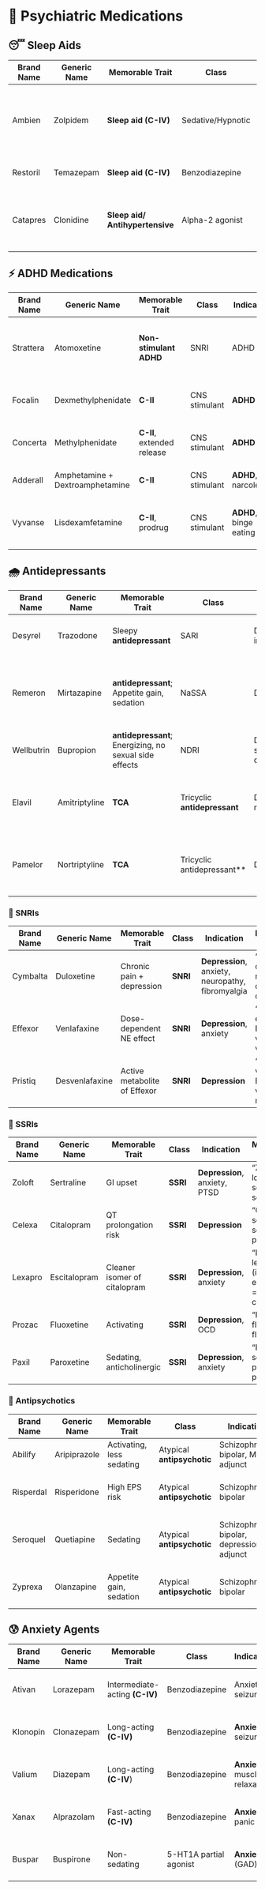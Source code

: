 # 🧠 Psychiatric Medications

## 😴 Sleep Aids

| Brand Name | Generic Name | Memorable Trait | Class | Indication | Memorization Tip |
|------------|--------------|-----------------|-------|------------|------------------|
| Ambien | Zolpidem | **Sleep aid (C-IV)** | Sedative/Hypnotic | Insomnia | “Ambien helps ambient sleep”; zolpidem sounds like “zombie” → sleepy |
| Restoril | Temazepam | **Sleep aid (C-IV)** | Benzodiazepine | Insomnia | “Restore with Restoril”; -pam = benzo |
| Catapres | Clonidine | **Sleep aid/ Antihypertensive** | Alpha-2 agonist | Hypertension, Insomnia (off-label) | “Catapres calms pressure”; clone of sedation effect |

## ⚡ ADHD Medications

| Brand Name | Generic Name | Memorable Trait | Class | Indication | Memorization Tip |
|------------|--------------|-----------------|-------|------------|------------------|
| Strattera | Atomoxetine | **Non-stimulant ADHD** | SNRI | ADHD | "Strategy + attention = Strattera"; atomoxetine sounds like “atom” = brain power |
| Focalin | Dexmethylphenidate | **C-II** | CNS stimulant | **ADHD** | “Focus” → Focalin; “dex” is the active half of racemic methylphenidate |
| Concerta | Methylphenidate | **C-II**, extended release | CNS stimulant | **ADHD** | “Concert-a” long performance; same active ingredient as Ritalin |
| Adderall | Amphetamine + Dextroamphetamine | **C-II** | CNS stimulant | **ADHD**, narcolepsy | “Add attention with Adderall”; two amphetamine salts |
| Vyvanse | Lisdexamfetamine | **C-II**, prodrug | CNS stimulant | **ADHD**, binge eating | “Vyv = vive = life”; lis-dex is converted to dextroamphetamine in body |

## 🌧️ Antidepressants

| Brand Name | Generic Name | Memorable Trait | Class | Indication | Memorization Tip |
|------------|--------------|-----------------|-------|------------|------------------|
| Desyrel    | Trazodone    | Sleepy **antidepressant** | SARI | Depression, insomnia | “Desyrel = drowsy + relief”; traZZZodone |
| Remeron    | Mirtazapine  | **antidepressant**; Appetite gain, sedation | NaSSA | Depression | “Remeron = remedy + serotonin”; mirtazapine = mirror = reflect on sadness |
| Wellbutrin | Bupropion    | **antidepressant**; Energizing, no sexual side effects | NDRI | Depression, smoking cessation | “Well-being booster”; “bu” → bupropion |
| Elavil     | Amitriptyline | **TCA** | Tricyclic **antidepressant** | Depression, nerve pain | “Elevate mood with Elavil”; “trip” in amitriptyline hints tricyclic |
| Pamelor    | Nortriptyline | **TCA** | Tricyclic antidepressant** | Depression | “Pam is trippin’ again”; nortriptyline = TCA like amitriptyline |

### 🔄 SNRIs

| Brand Name | Generic Name | Memorable Trait | Class | Indication | Memorization Tip |
|------------|--------------|-----------------|-------|------------|------------------|
| Cymbalta   | Duloxetine   | Chronic pain + depression | **SNRI** | **Depression**, anxiety, neuropathy, fibromyalgia | “Cymbals crash = pain relief”; duloxetine = dual action |
| Effexor    | Venlafaxine  | Dose-dependent NE effect | **SNRI** | **Depression**, anxiety | “Effective effort = Effexor”; venlafaxine = vein + affect |
| Pristiq    | Desvenlafaxine | Active metabolite of Effexor | **SNRI** | **Depression** | “Pristine version of Effexor”; des-venlafaxine = refined |

### 🌊 SSRIs

| Brand Name | Generic Name | Memorable Trait | Class | Indication | Memorization Tip |
|------------|--------------|-----------------|-------|------------|------------------|
| Zoloft     | Sertraline   | GI upset | **SSRI** | **Depression**, anxiety, PTSD | “Zoloft = zero loft”; sertraline = serene |
| Celexa     | Citalopram   | QT prolongation risk | **SSRI** | **Depression** | “Celexa = select serotonin”; -pram = SSRI |
| Lexapro    | Escitalopram | Cleaner isomer of citalopram | **SSRI** | **Depression**, anxiety | “Lex = left/right (isomer)”; escitalopram = ‘S’-citalopram |
| Prozac     | Fluoxetine   | Activating | **SSRI** | **Depression**, OCD | “Pro-energy”; fluoxetine = fluent mood |
| Paxil      | Paroxetine   | Sedating, anticholinergic | **SSRI** | **Depression**, anxiety | “Pack it in = sedate”; paroxetine = para-chill |

### 🧩 Antipsychotics

| Brand Name | Generic Name | Memorable Trait | Class | Indication | Memorization Tip |
|------------|--------------|-----------------|-------|------------|------------------|
| Abilify    | Aripiprazole | Activating, less sedating | Atypical **antipsychotic** | Schizophrenia, bipolar, MDD adjunct | “Ability + fix”; aripiprazole → “Ari is able” |
| Risperdal  | Risperidone  | High EPS risk | Atypical **antipsychotic** | Schizophrenia, bipolar | “Risperdal = rise in EPS”; risperidone = riskier |
| Seroquel   | Quetiapine   | Sedating | Atypical **antipsychotic** | Schizophrenia, bipolar, depression adjunct | “Serenity + quiet” = Seroquel; quetiapine = quiet time |
| Zyprexa    | Olanzapine   | Appetite gain, sedation | Atypical **antipsychotic** | Schizophrenia, bipolar | “Zzz-prexa = sleepy + prexa for weight” |

## 😰 Anxiety Agents

| Brand Name | Generic Name | Memorable Trait | Class | Indication | Memorization Tip |
|------------|--------------|-----------------|-------|------------|------------------|
| Ativan     | Lorazepam    | Intermediate-acting **(C-IV)** | Benzodiazepine | Anxiety, seizures | “Ativan = anti-vanic attack”; lore = calming |
| Klonopin   | Clonazepam   | Long-acting **(C-IV)** | Benzodiazepine | **Anxiety**, seizures | “Clone peace = Klonopin”; -zepam = benzo |
| Valium     | Diazepam     | Long-acting **(C-IV**) | Benzodiazepine | **Anxiety**, muscle relaxant | “Value of calm”; diazepam = dial it down |
| Xanax      | Alprazolam   | Fast-acting **(C-IV)** | Benzodiazepine | **Anxiety**, panic | “Xanax = eXit anxiety”; -zolam = benzo |
| Buspar     | Buspirone    | Non-sedating | 5-HT1A partial agonist | **Anxiety** (GAD) | “Buspar = bus to peace”; buspirone ≠ benzo |
